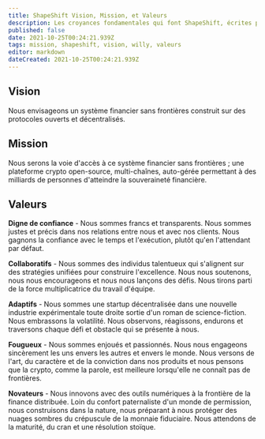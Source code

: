 ```yaml
---
title: ShapeShift Vision, Mission, et Valeurs
description: Les croyances fondamentales qui font ShapeShift, écrites par Willy.
published: false
date: 2021-10-25T00:24:21.939Z
tags: mission, shapeshift, vision, willy, valeurs
editor: markdown
dateCreated: 2021-10-25T00:24:21.939Z
---
```


## Vision
Nous envisageons un système financier sans frontières construit sur des protocoles ouverts et décentralisés.

## Mission
Nous serons la voie d'accès à ce système financier sans frontières ; une plateforme  crypto open-source, multi-chaînes, auto-gérée permettant à des milliards de personnes d'atteindre la souveraineté financière.

## Valeurs

**Digne de confiance** - Nous sommes francs et transparents. Nous sommes justes et précis dans nos relations entre nous et avec nos clients. Nous gagnons la confiance avec le temps et l'exécution, plutôt qu'en l'attendant par défaut.

**Collaboratifs** - Nous sommes des individus talentueux qui s'alignent sur des stratégies unifiées pour construire l'excellence. Nous nous soutenons, nous nous encourageons et nous nous lançons des défis. Nous tirons parti de la force multiplicatrice du travail d'équipe.

**Adaptifs** - Nous sommes une startup décentralisée dans une nouvelle industrie expérimentale toute droite sortie d'un roman de science-fiction. Nous embrassons la volatilité. Nous observons, réagissons, endurons et traversons chaque défi et obstacle qui se présente à nous.

**Fougueux** - Nous sommes enjoués et passionnés. Nous nous engageons sincèrement les uns envers les autres et envers le monde. Nous versons de l'art, du caractère et de la conviction dans nos produits et nous pensons que la crypto, comme la parole, est meilleure lorsqu'elle ne connaît pas de frontières.

**Novateurs** - Nous innovons avec des outils numériques à la frontière de la finance distribuée. Loin du confort paternaliste d'un monde de permission, nous construisons dans la nature, nous préparant à nous protéger des nuages sombres du crépuscule de la monnaie fiduciaire. Nous attendons de la maturité, du cran et une résolution stoïque.